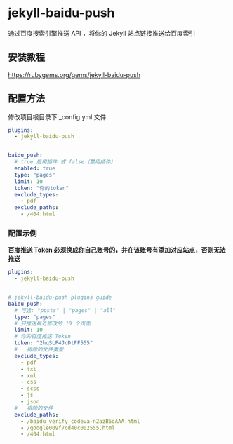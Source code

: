 # jekyll-baidu-push
通过百度搜索引擎推送 API ，将你的 Jekyll 站点链接推送给百度索引

## 安装教程

<https://rubygems.org/gems/jekyll-baidu-push>


## 配置方法

修改项目根目录下 _config.yml 文件

```yml
plugins:
  - jekyll-baidu-push


baidu_push:
  # true 启用插件 或 false（禁用插件）
  enabled: true   
  type: "pages"
  limit: 10
  token: "你的token"
  exclude_types:
    - pdf
  exclude_paths:
    - /404.html
```


### 配置示例

**百度推送 Token 必须换成你自己账号的，并在该账号有添加对应站点，否则无法推送**

```yml
plugins:
  - jekyll-baidu-push


# jekyll-baidu-push plugins guide
baidu_push:
  # 可选: "posts" | "pages" | "all"
  type: "pages" 
  # 只推送最近修改的 10 个页面
  limit: 10     
  # 你的百度推送 Token
  token: "2hqSLP4JcDtFF555" 
  #   排除的文件类型
  exclude_types:
    - pdf
    - txt
    - xml
    - css
    - scss
    - js
    - json
  #   排除的文件
  exclude_paths:
    - /baidu_verify_codeva-n2azB6oAAA.html
    - /google009f7cd40c002555.html
    - /404.html
```